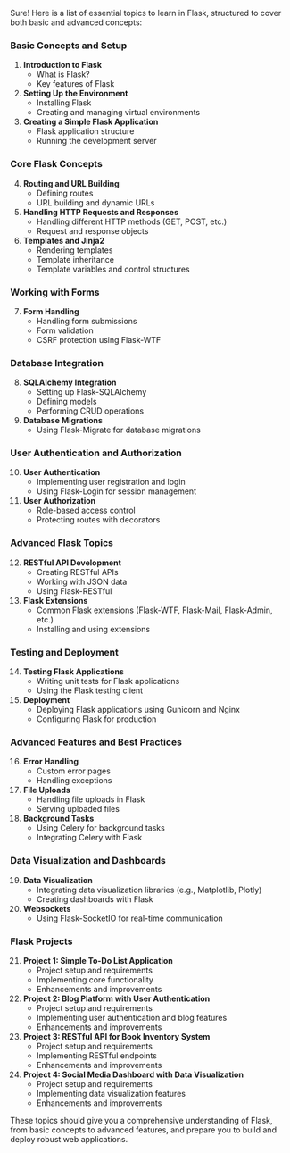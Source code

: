 Sure! Here is a list of essential topics to learn in Flask, structured to cover both basic and advanced concepts:

### Basic Concepts and Setup
1. **Introduction to Flask**
   - What is Flask?
   - Key features of Flask
2. **Setting Up the Environment**
   - Installing Flask
   - Creating and managing virtual environments
3. **Creating a Simple Flask Application**
   - Flask application structure
   - Running the development server

### Core Flask Concepts
4. **Routing and URL Building**
   - Defining routes
   - URL building and dynamic URLs
5. **Handling HTTP Requests and Responses**
   - Handling different HTTP methods (GET, POST, etc.)
   - Request and response objects
6. **Templates and Jinja2**
   - Rendering templates
   - Template inheritance
   - Template variables and control structures

### Working with Forms
7. **Form Handling**
   - Handling form submissions
   - Form validation
   - CSRF protection using Flask-WTF

### Database Integration
8. **SQLAlchemy Integration**
   - Setting up Flask-SQLAlchemy
   - Defining models
   - Performing CRUD operations
9. **Database Migrations**
   - Using Flask-Migrate for database migrations

### User Authentication and Authorization
10. **User Authentication**
    - Implementing user registration and login
    - Using Flask-Login for session management
11. **User Authorization**
    - Role-based access control
    - Protecting routes with decorators

### Advanced Flask Topics
12. **RESTful API Development**
    - Creating RESTful APIs
    - Working with JSON data
    - Using Flask-RESTful
13. **Flask Extensions**
    - Common Flask extensions (Flask-WTF, Flask-Mail, Flask-Admin, etc.)
    - Installing and using extensions

### Testing and Deployment
14. **Testing Flask Applications**
    - Writing unit tests for Flask applications
    - Using the Flask testing client
15. **Deployment**
    - Deploying Flask applications using Gunicorn and Nginx
    - Configuring Flask for production

### Advanced Features and Best Practices
16. **Error Handling**
    - Custom error pages
    - Handling exceptions
17. **File Uploads**
    - Handling file uploads in Flask
    - Serving uploaded files
18. **Background Tasks**
    - Using Celery for background tasks
    - Integrating Celery with Flask

### Data Visualization and Dashboards
19. **Data Visualization**
    - Integrating data visualization libraries (e.g., Matplotlib, Plotly)
    - Creating dashboards with Flask
20. **Websockets**
    - Using Flask-SocketIO for real-time communication

### Flask Projects
21. **Project 1: Simple To-Do List Application**
    - Project setup and requirements
    - Implementing core functionality
    - Enhancements and improvements
22. **Project 2: Blog Platform with User Authentication**
    - Project setup and requirements
    - Implementing user authentication and blog features
    - Enhancements and improvements
23. **Project 3: RESTful API for Book Inventory System**
    - Project setup and requirements
    - Implementing RESTful endpoints
    - Enhancements and improvements
24. **Project 4: Social Media Dashboard with Data Visualization**
    - Project setup and requirements
    - Implementing data visualization features
    - Enhancements and improvements

These topics should give you a comprehensive understanding of Flask, from basic concepts to advanced features, and prepare you to build and deploy robust web applications.
